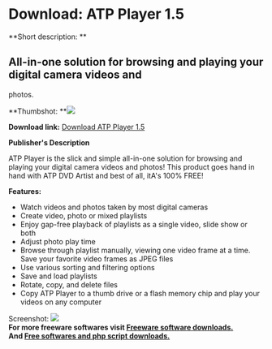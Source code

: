 # Download: ATP Player 1.5

**Short description: **

## All-in-one solution for browsing and playing your digital camera videos and
photos.

  
**Thumbshot: **![](http://www.freewarefiles.com/screenshot/atpplyr15_md.jpg)   
  
**Download link:** [Download ATP Player 1.5](http://freesoftwares.boysofts.com/ATP-Player_program_50386.html)  
  

**Publisher's Description**  
  

ATP Player is the slick and simple all-in-one solution for browsing and
playing your digital camera videos and photos! This product goes hand in hand
with ATP DVD Artist and best of all, itA's 100% FREE!

**Features:**

  * Watch videos and photos taken by most digital cameras 
  * Create video, photo or mixed playlists 
  * Enjoy gap-free playback of playlists as a single video, slide show or both 
  * Adjust photo play time 
  * Browse through playlist manually, viewing one video frame at a time. Save your favorite video frames as JPEG files 
  * Use various sorting and filtering options 
  * Save and load playlists 
  * Rotate, copy, and delete files 
  * Copy ATP Player to a thumb drive or a flash memory chip and play your videos on any computer 

  
  
Screenshot: ![](http://www.freewarefiles.com/screenshot/atpplyr15.jpg)  
**For more freeware softwares visit [Freeware software downloads.](http://freesoftwares.boysofts.com/)**   
**And [Free softwares and php script downloads.](http://www.boysofts.com/)**

